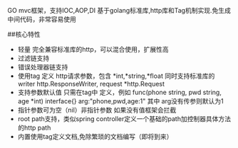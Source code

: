 GO mvc框架，支持IOC,AOP,DI 基于golang标准库,http库和Tag机制实现.免生成中间代码，非常容易使用

##核心特性
* 轻量 完全兼容标准库的http，可以混合使用，扩展性高
* 过滤链支持
* 错误处理器链支持
* 使用tag 定义 http请求参数，包含 *int,*string,*float 同时支持标准库的 writer http.ResponseWriter, request *http.Request
* 支持参数默认值 只需在tag中 定义，例如 func(phone string, pwd string, age *int) interface{} arg:"phone,pwd,age:1"  其中 arg没有传参则默认为1
* 指针参数可为空（nil）非指针参数 如果没有值框架会拦截
* root path支持，类似spring controller定义一个基础的path加控制器具体方法的http path
* 内置使用tag定义文档,免除繁琐的文档编写（即将到来）